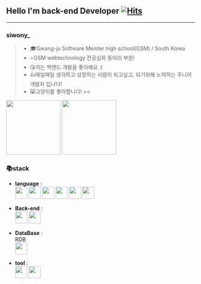 ## Hello I'm back-end Developer [![Hits](https://hits.seeyoufarm.com/api/count/incr/badge.svg?url=https%3A%2F%2Fgithub.com%2Fsiwony&count_bg=%2379C83D&title_bg=%23555555&icon=&icon_color=%23E7E7E7&title=hits&edge_flat=false)](https://hits.seeyoufarm.com) 
---
### siwony_
> - 🎓Gwang-ju Software Meister high school(GSM) / South Korea
> - ⭐️GSM webtechnology 전공심화 동아리 부원!
> - 😘저는 백앤드 개발을 좋아해요 :)
> - 👍매일매일 생각하고 성장하는 사람이 되고싶고, 되기위해 노력하는 주니어 개발자 입니다!
> - 😸고양이를 좋아합니다! ><  

 
<img height="145px" src="https://github-readme-stats.vercel.app/api?username=siwony&show_icons=true&theme=">
<img height="145px" src="https://github-readme-stats.vercel.app/api/top-langs/?username=siwony&layout=compact"/>

### 📚stack  
- **language** :   
    <img height="32px" src="https://www.flaticon.com/svg/static/icons/svg/732/732212.svg">
    <img height="32px" src="https://www.flaticon.com/svg/static/icons/svg/732/732190.svg">
    <img height="32px" src="https://cdn.worldvectorlogo.com/logos/javascript.svg">
    <img height="32px" src="https://cdn.icon-icons.com/icons2/2107/PNG/512/file_type_python_icon_130221.png">
    <img height="32px" src="https://www.flaticon.com/svg/static/icons/svg/226/226777.svg">
    <img height="32px" src="https://icon-icons.com/icons2/2107/PNG/32/file_type_php_icon_130266.png">
- **Back-end** :  
    <img height="32px" src="https://cdn.worldvectorlogo.com/logos/nodejs-icon.svg">
    <img height="32px" src="https://cdn.worldvectorlogo.com/logos/spring-3.svg">
- **DataBase** :  
RDB  
  <img height="32px" src="https://cdn.worldvectorlogo.com/logos/mysql.svg">  

- **tool** :  
    <img height="32px" src="https://cdn.worldvectorlogo.com/logos/visual-studio-code.svg">
    <img height="32px" src="https://cdn.worldvectorlogo.com/logos/intellij-idea-1.svg">



